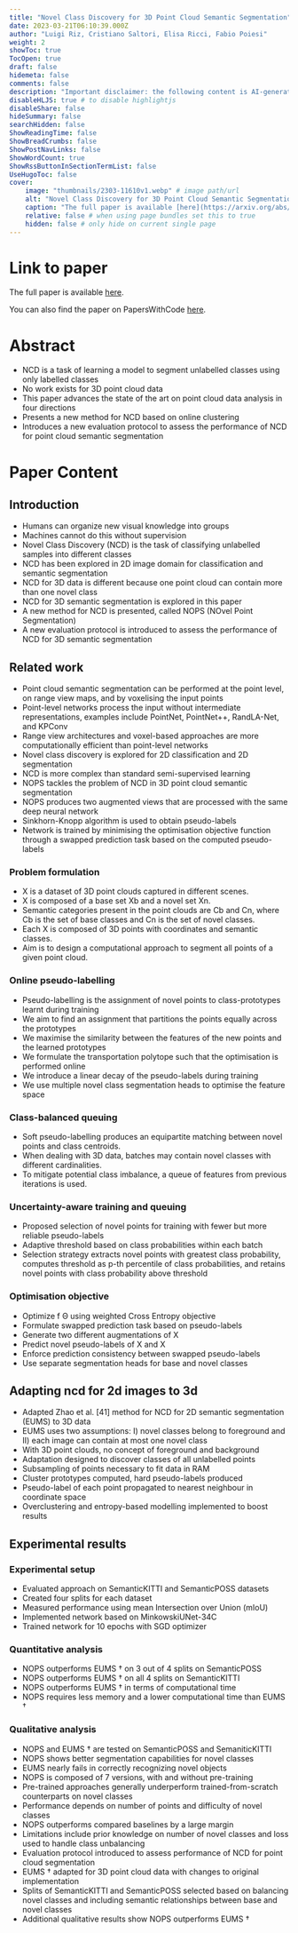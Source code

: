 ```yaml
---
title: "Novel Class Discovery for 3D Point Cloud Semantic Segmentation"
date: 2023-03-21T06:10:39.000Z
author: "Luigi Riz, Cristiano Saltori, Elisa Ricci, Fabio Poiesi"
weight: 2
showToc: true
TocOpen: true
draft: false
hidemeta: false
comments: false
description: "Important disclaimer: the following content is AI-generated, please make sure to fact check the presented information by reading the full paper."
disableHLJS: true # to disable highlightjs
disableShare: false
hideSummary: false
searchHidden: false
ShowReadingTime: false
ShowBreadCrumbs: false
ShowPostNavLinks: false
ShowWordCount: true
ShowRssButtonInSectionTermList: false
UseHugoToc: false
cover:
    image: "thumbnails/2303-11610v1.webp" # image path/url
    alt: "Novel Class Discovery for 3D Point Cloud Semantic Segmentation" # alt text
    caption: "The full paper is available [here](https://arxiv.org/abs/2303.11610)." # display caption under cover
    relative: false # when using page bundles set this to true
    hidden: false # only hide on current single page
---
```


# Link to paper
The full paper is available [here](https://arxiv.org/abs/2303.11610).

You can also find the paper on PapersWithCode [here](https://paperswithcode.com/paper/novel-class-discovery-for-3d-point-cloud).

# Abstract
- NCD is a task of learning a model to segment unlabelled classes using only labelled classes
- No work exists for 3D point cloud data
- This paper advances the state of the art on point cloud data analysis in four directions
- Presents a new method for NCD based on online clustering
- Introduces a new evaluation protocol to assess the performance of NCD for point cloud semantic segmentation

# Paper Content

## Introduction
- Humans can organize new visual knowledge into groups
- Machines cannot do this without supervision
- Novel Class Discovery (NCD) is the task of classifying unlabelled samples into different classes
- NCD has been explored in 2D image domain for classification and semantic segmentation
- NCD for 3D data is different because one point cloud can contain more than one novel class
- NCD for 3D semantic segmentation is explored in this paper
- A new method for NCD is presented, called NOPS (NOvel Point Segmentation)
- A new evaluation protocol is introduced to assess the performance of NCD for 3D semantic segmentation

## Related work
- Point cloud semantic segmentation can be performed at the point level, on range view maps, and by voxelising the input points
- Point-level networks process the input without intermediate representations, examples include PointNet, PointNet++, RandLA-Net, and KPConv
- Range view architectures and voxel-based approaches are more computationally efficient than point-level networks
- Novel class discovery is explored for 2D classification and 2D segmentation
- NCD is more complex than standard semi-supervised learning
- NOPS tackles the problem of NCD in 3D point cloud semantic segmentation
- NOPS produces two augmented views that are processed with the same deep neural network
- Sinkhorn-Knopp algorithm is used to obtain pseudo-labels
- Network is trained by minimising the optimisation objective function through a swapped prediction task based on the computed pseudo-labels

### Problem formulation
- X is a dataset of 3D point clouds captured in different scenes.
- X is composed of a base set Xb and a novel set Xn.
- Semantic categories present in the point clouds are Cb and Cn, where Cb is the set of base classes and Cn is the set of novel classes.
- Each X is composed of 3D points with coordinates and semantic classes.
- Aim is to design a computational approach to segment all points of a given point cloud.

### Online pseudo-labelling
- Pseudo-labelling is the assignment of novel points to class-prototypes learnt during training
- We aim to find an assignment that partitions the points equally across the prototypes
- We maximise the similarity between the features of the new points and the learned prototypes
- We formulate the transportation polytope such that the optimisation is performed online
- We introduce a linear decay of the pseudo-labels during training
- We use multiple novel class segmentation heads to optimise the feature space

### Class-balanced queuing
- Soft pseudo-labelling produces an equipartite matching between novel points and class centroids.
- When dealing with 3D data, batches may contain novel classes with different cardinalities.
- To mitigate potential class imbalance, a queue of features from previous iterations is used.

### Uncertainty-aware training and queuing
- Proposed selection of novel points for training with fewer but more reliable pseudo-labels
- Adaptive threshold based on class probabilities within each batch
- Selection strategy extracts novel points with greatest class probability, computes threshold as p-th percentile of class probabilities, and retains novel points with class probability above threshold

### Optimisation objective
- Optimize f Θ using weighted Cross Entropy objective
- Formulate swapped prediction task based on pseudo-labels
- Generate two different augmentations of X
- Predict novel pseudo-labels of X and X
- Enforce prediction consistency between swapped pseudo-labels
- Use separate segmentation heads for base and novel classes

## Adapting ncd for 2d images to 3d
- Adapted Zhao et al. [41] method for NCD for 2D semantic segmentation (EUMS) to 3D data
- EUMS uses two assumptions: I) novel classes belong to foreground and II) each image can contain at most one novel class
- With 3D point clouds, no concept of foreground and background
- Adaptation designed to discover classes of all unlabelled points
- Subsampling of points necessary to fit data in RAM
- Cluster prototypes computed, hard pseudo-labels produced
- Pseudo-label of each point propagated to nearest neighbour in coordinate space
- Overclustering and entropy-based modelling implemented to boost results

## Experimental results

### Experimental setup
- Evaluated approach on SemanticKITTI and SemanticPOSS datasets
- Created four splits for each dataset
- Measured performance using mean Intersection over Union (mIoU)
- Implemented network based on MinkowskiUNet-34C
- Trained network for 10 epochs with SGD optimizer

### Quantitative analysis
- NOPS outperforms EUMS † on 3 out of 4 splits on SemanticPOSS
- NOPS outperforms EUMS † on all 4 splits on SemanticKITTI
- NOPS outperforms EUMS † in terms of computational time
- NOPS requires less memory and a lower computational time than EUMS †

### Qualitative analysis
- NOPS and EUMS † are tested on SemanticPOSS and SemaniticKITTI
- NOPS shows better segmentation capabilities for novel classes
- EUMS nearly fails in correctly recognizing novel objects
- NOPS is composed of 7 versions, with and without pre-training
- Pre-trained approaches generally underperform trained-from-scratch counterparts on novel classes
- Performance depends on number of points and difficulty of novel classes
- NOPS outperforms compared baselines by a large margin
- Limitations include prior knowledge on number of novel classes and loss used to handle class unbalancing
- Evaluation protocol introduced to assess performance of NCD for point cloud segmentation
- EUMS † adapted for 3D point cloud data with changes to original implementation
- Splits of SemanticKITTI and SemanticPOSS selected based on balancing novel classes and including semantic relationships between base and novel classes
- Additional qualitative results show NOPS outperforms EUMS †
